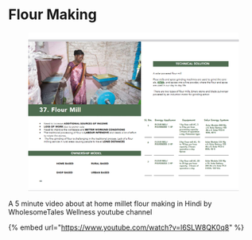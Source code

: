 # Flour Making

<figure><img src="../../../../.gitbook/assets/image (46).png" alt=""><figcaption></figcaption></figure>

A 5 minute video about at home millet flour making in Hindi by WholesomeTales Wellness youtube channel

{% embed url="https://www.youtube.com/watch?v=l6SLW8QK0q8" %}
